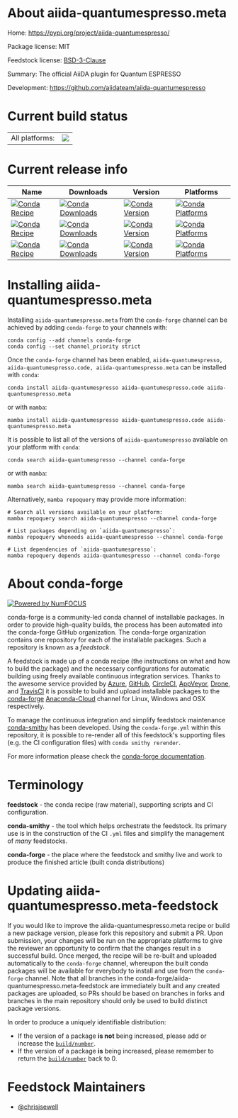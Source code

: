 About aiida-quantumespresso.meta
================================

Home: https://pypi.org/project/aiida-quantumespresso/

Package license: MIT

Feedstock license: [BSD-3-Clause](https://github.com/conda-forge/aiida-quantumespresso-feedstock/blob/main/LICENSE.txt)

Summary: The official AiiDA plugin for Quantum ESPRESSO

Development: https://github.com/aiidateam/aiida-quantumespresso

Current build status
====================


<table><tr><td>All platforms:</td>
    <td>
      <a href="https://dev.azure.com/conda-forge/feedstock-builds/_build/latest?definitionId=16679&branchName=main">
        <img src="https://dev.azure.com/conda-forge/feedstock-builds/_apis/build/status/aiida-quantumespresso-feedstock?branchName=main">
      </a>
    </td>
  </tr>
</table>

Current release info
====================

| Name | Downloads | Version | Platforms |
| --- | --- | --- | --- |
| [![Conda Recipe](https://img.shields.io/badge/recipe-aiida--quantumespresso-green.svg)](https://anaconda.org/conda-forge/aiida-quantumespresso) | [![Conda Downloads](https://img.shields.io/conda/dn/conda-forge/aiida-quantumespresso.svg)](https://anaconda.org/conda-forge/aiida-quantumespresso) | [![Conda Version](https://img.shields.io/conda/vn/conda-forge/aiida-quantumespresso.svg)](https://anaconda.org/conda-forge/aiida-quantumespresso) | [![Conda Platforms](https://img.shields.io/conda/pn/conda-forge/aiida-quantumespresso.svg)](https://anaconda.org/conda-forge/aiida-quantumespresso) |
| [![Conda Recipe](https://img.shields.io/badge/recipe-aiida--quantumespresso.code-green.svg)](https://anaconda.org/conda-forge/aiida-quantumespresso.code) | [![Conda Downloads](https://img.shields.io/conda/dn/conda-forge/aiida-quantumespresso.code.svg)](https://anaconda.org/conda-forge/aiida-quantumespresso.code) | [![Conda Version](https://img.shields.io/conda/vn/conda-forge/aiida-quantumespresso.code.svg)](https://anaconda.org/conda-forge/aiida-quantumespresso.code) | [![Conda Platforms](https://img.shields.io/conda/pn/conda-forge/aiida-quantumespresso.code.svg)](https://anaconda.org/conda-forge/aiida-quantumespresso.code) |
| [![Conda Recipe](https://img.shields.io/badge/recipe-aiida--quantumespresso.meta-green.svg)](https://anaconda.org/conda-forge/aiida-quantumespresso.meta) | [![Conda Downloads](https://img.shields.io/conda/dn/conda-forge/aiida-quantumespresso.meta.svg)](https://anaconda.org/conda-forge/aiida-quantumespresso.meta) | [![Conda Version](https://img.shields.io/conda/vn/conda-forge/aiida-quantumespresso.meta.svg)](https://anaconda.org/conda-forge/aiida-quantumespresso.meta) | [![Conda Platforms](https://img.shields.io/conda/pn/conda-forge/aiida-quantumespresso.meta.svg)](https://anaconda.org/conda-forge/aiida-quantumespresso.meta) |

Installing aiida-quantumespresso.meta
=====================================

Installing `aiida-quantumespresso.meta` from the `conda-forge` channel can be achieved by adding `conda-forge` to your channels with:

```
conda config --add channels conda-forge
conda config --set channel_priority strict
```

Once the `conda-forge` channel has been enabled, `aiida-quantumespresso, aiida-quantumespresso.code, aiida-quantumespresso.meta` can be installed with `conda`:

```
conda install aiida-quantumespresso aiida-quantumespresso.code aiida-quantumespresso.meta
```

or with `mamba`:

```
mamba install aiida-quantumespresso aiida-quantumespresso.code aiida-quantumespresso.meta
```

It is possible to list all of the versions of `aiida-quantumespresso` available on your platform with `conda`:

```
conda search aiida-quantumespresso --channel conda-forge
```

or with `mamba`:

```
mamba search aiida-quantumespresso --channel conda-forge
```

Alternatively, `mamba repoquery` may provide more information:

```
# Search all versions available on your platform:
mamba repoquery search aiida-quantumespresso --channel conda-forge

# List packages depending on `aiida-quantumespresso`:
mamba repoquery whoneeds aiida-quantumespresso --channel conda-forge

# List dependencies of `aiida-quantumespresso`:
mamba repoquery depends aiida-quantumespresso --channel conda-forge
```


About conda-forge
=================

[![Powered by
NumFOCUS](https://img.shields.io/badge/powered%20by-NumFOCUS-orange.svg?style=flat&colorA=E1523D&colorB=007D8A)](https://numfocus.org)

conda-forge is a community-led conda channel of installable packages.
In order to provide high-quality builds, the process has been automated into the
conda-forge GitHub organization. The conda-forge organization contains one repository
for each of the installable packages. Such a repository is known as a *feedstock*.

A feedstock is made up of a conda recipe (the instructions on what and how to build
the package) and the necessary configurations for automatic building using freely
available continuous integration services. Thanks to the awesome service provided by
[Azure](https://azure.microsoft.com/en-us/services/devops/), [GitHub](https://github.com/),
[CircleCI](https://circleci.com/), [AppVeyor](https://www.appveyor.com/),
[Drone](https://cloud.drone.io/welcome), and [TravisCI](https://travis-ci.com/)
it is possible to build and upload installable packages to the
[conda-forge](https://anaconda.org/conda-forge) [Anaconda-Cloud](https://anaconda.org/)
channel for Linux, Windows and OSX respectively.

To manage the continuous integration and simplify feedstock maintenance
[conda-smithy](https://github.com/conda-forge/conda-smithy) has been developed.
Using the ``conda-forge.yml`` within this repository, it is possible to re-render all of
this feedstock's supporting files (e.g. the CI configuration files) with ``conda smithy rerender``.

For more information please check the [conda-forge documentation](https://conda-forge.org/docs/).

Terminology
===========

**feedstock** - the conda recipe (raw material), supporting scripts and CI configuration.

**conda-smithy** - the tool which helps orchestrate the feedstock.
                   Its primary use is in the construction of the CI ``.yml`` files
                   and simplify the management of *many* feedstocks.

**conda-forge** - the place where the feedstock and smithy live and work to
                  produce the finished article (built conda distributions)


Updating aiida-quantumespresso.meta-feedstock
=============================================

If you would like to improve the aiida-quantumespresso.meta recipe or build a new
package version, please fork this repository and submit a PR. Upon submission,
your changes will be run on the appropriate platforms to give the reviewer an
opportunity to confirm that the changes result in a successful build. Once
merged, the recipe will be re-built and uploaded automatically to the
`conda-forge` channel, whereupon the built conda packages will be available for
everybody to install and use from the `conda-forge` channel.
Note that all branches in the conda-forge/aiida-quantumespresso.meta-feedstock are
immediately built and any created packages are uploaded, so PRs should be based
on branches in forks and branches in the main repository should only be used to
build distinct package versions.

In order to produce a uniquely identifiable distribution:
 * If the version of a package **is not** being increased, please add or increase
   the [``build/number``](https://docs.conda.io/projects/conda-build/en/latest/resources/define-metadata.html#build-number-and-string).
 * If the version of a package **is** being increased, please remember to return
   the [``build/number``](https://docs.conda.io/projects/conda-build/en/latest/resources/define-metadata.html#build-number-and-string)
   back to 0.

Feedstock Maintainers
=====================

* [@chrisjsewell](https://github.com/chrisjsewell/)

